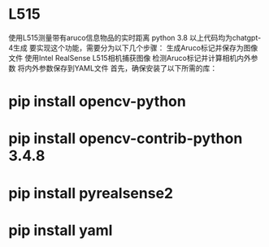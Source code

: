 # L515
使用L515测量带有aruco信息物品的实时距离
python 3.8
以上代码均为chatgpt-4生成
要实现这个功能，需要分为以下几个步骤：
生成Aruco标记并保存为图像文件
使用Intel RealSense L515相机捕获图像
检测Aruco标记并计算相机内外参数
将内外参数保存到YAML文件
首先，确保安装了以下所需的库：
# pip install opencv-python
# pip install opencv-contrib-python 3.4.8
# pip install pyrealsense2
# pip install yaml
